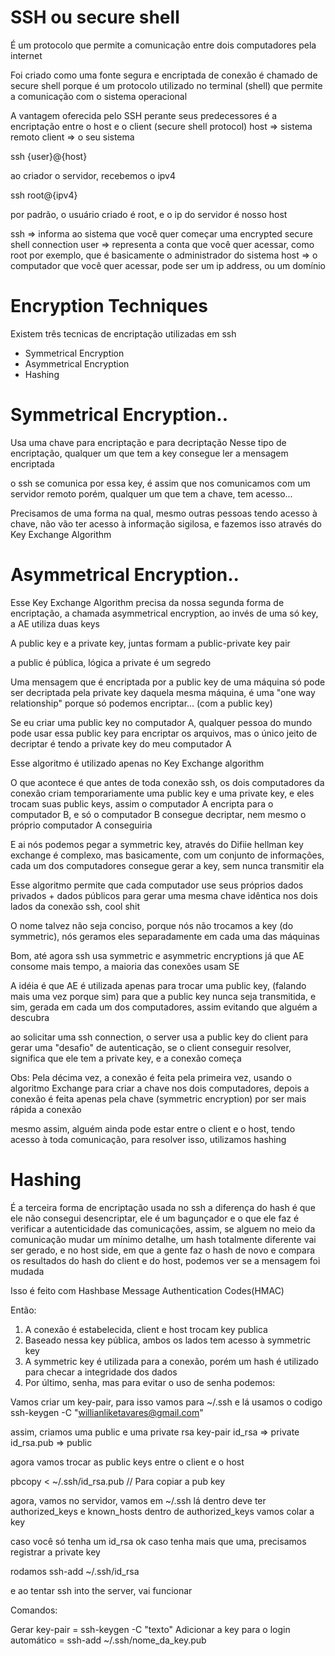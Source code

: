 # SSH ou secure shell

É um protocolo que permite a comunicação entre dois computadores pela internet

Foi criado como uma fonte segura e encriptada de conexão
é chamado de secure shell porque é um protocolo utilizado no terminal (shell) que permite a comunicação com o sistema operacional

A vantagem oferecida pelo SSH perante seus predecessores é a encriptação entre o host e o client (secure shell protocol)
host => sistema remoto
client => o seu sistema

ssh {user}@{host}

ao criador o servidor, recebemos o ipv4

ssh root@{ipv4}

por padrão, o usuário criado é root, e o ip do servidor é nosso host

ssh => informa ao sistema que você quer começar uma encrypted secure shell connection
user => representa a conta que você quer acessar, como root por exemplo, que é basicamente o administrador do sistema
host => o computador que você quer acessar, pode ser um ip address, ou um domínio

# Encryption Techniques

Existem três tecnicas de encriptação utilizadas em ssh

- Symmetrical Encryption
- Asymmetrical Encryption
- Hashing

# Symmetrical Encryption..

Usa uma chave para encriptação e para decriptação
Nesse tipo de encriptação, qualquer um que tem a key consegue ler a mensagem encriptada

o ssh se comunica por essa key, é assim que nos comunicamos com um servidor remoto
porém, qualquer um que tem a chave, tem acesso...

Precisamos de uma forma na qual, mesmo outras pessoas tendo acesso à chave, não vão ter acesso à informação sigilosa, e fazemos isso através do Key Exchange Algorithm

# Asymmetrical Encryption..

Esse Key Exchange Algorithm precisa da nossa segunda forma de encriptação, a chamada asymmetrical encryption, ao invés de uma só key, a AE utiliza duas keys

A public key e a private key, juntas formam a public-private key pair

a public é pública, lógica
a private é um segredo

Uma mensagem que é encriptada por a public key de uma máquina só pode ser decriptada pela private key daquela mesma máquina, é uma "one way relationship" porque só podemos encriptar... (com a public key)

Se eu criar uma public key no computador A, qualquer pessoa do mundo pode usar essa public key para encriptar os arquivos, mas o único jeito de decriptar é tendo a private key do meu computador A

Esse algoritmo é utilizado apenas no Key Exchange algorithm

O que acontece é que antes de toda conexão ssh, os dois computadores da conexão criam temporariamente uma public key e uma private key, e eles trocam suas public keys, assim o computador A encripta para o computador B, e só o computador B consegue decriptar, nem mesmo o próprio computador A conseguiria

E ai nós podemos pegar a symmetric key, através do Difiie hellman key exchange
é complexo, mas basicamente, com um conjunto de informações, cada um dos computadores consegue gerar a key, sem nunca transmitir ela 

Esse algoritmo permite que cada computador use seus próprios dados privados + dados públicos para gerar uma mesma chave idêntica nos dois lados da conexão ssh, cool shit

O nome talvez não seja conciso, porque nós não trocamos a key (do symmetric), nós geramos eles separadamente em cada uma das máquinas

Bom, até agora ssh usa symmetric e asymmetric encryptions já que AE consome mais tempo, a maioria das conexões usam SE

A idéia é que AE é utilizada apenas para trocar uma public key, (falando mais uma vez porque sim) para que a public key nunca seja transmitida, e sim, gerada em cada um dos computadores, assim evitando que alguém a descubra

ao solicitar uma ssh connection, o server usa a public key do client para gerar uma "desafio" de autenticação, se o client conseguir resolver, significa que ele tem a private key, e a conexão começa

Obs: Pela décima vez, a conexão é feita pela primeira vez, usando o algoritmo Exchange para criar a chave nos dois computadores, depois a conexão é feita apenas pela chave (symmetric encryption) por ser mais rápida a conexão

mesmo assim, alguém ainda pode estar entre o client e o host, tendo acesso à toda comunicação, para resolver isso, utilizamos hashing

# Hashing

É a terceira forma de encriptação usada no ssh
a diferença do hash é que ele não consegui desencriptar, ele é um bagunçador
e o que ele faz é verificar a autenticidade das comunicações, assim, se alguem no meio da comunicação mudar um mínimo detalhe, um hash totalmente diferente vai ser gerado, e no host side, em que a gente faz o hash de novo e compara os resultados do hash do client e do host, podemos ver se a mensagem foi mudada

Isso é feito com  Hashbase Message Authentication Codes(HMAC)

Então: 

1. A conexão é estabelecida, client e host trocam key publica
2. Baseado nessa key pública, ambos os lados tem acesso à symmetric key
3. A symmetric key é utilizada para a conexão, porém um hash é utilizado para checar a integridade dos dados
4. Por último, senha, mas para evitar o uso de senha podemos:

Vamos criar um key-pair, para isso vamos para ~/.ssh e lá usamos o codigo
ssh-keygen -C "willianliketavares@gmail.com"

assim, criamos uma public e uma private rsa key-pair
id_rsa => private
id_rsa.pub => public

agora vamos trocar as public keys entre o client e o host

pbcopy < ~/.ssh/id_rsa.pub // Para copiar a pub key

agora, vamos no servidor, vamos em ~/.ssh
lá dentro deve ter authorized_keys e known_hosts
dentro de authorized_keys vamos colar a key

caso você só tenha um id_rsa ok
caso tenha mais que uma, precisamos registrar a private key

rodamos ssh-add ~/.ssh/id_rsa

e ao tentar ssh into the server, vai funcionar

Comandos: 

Gerar key-pair = ssh-keygen -C "texto"
Adicionar a key para o login automático = ssh-add ~/.ssh/nome_da_key.pub

